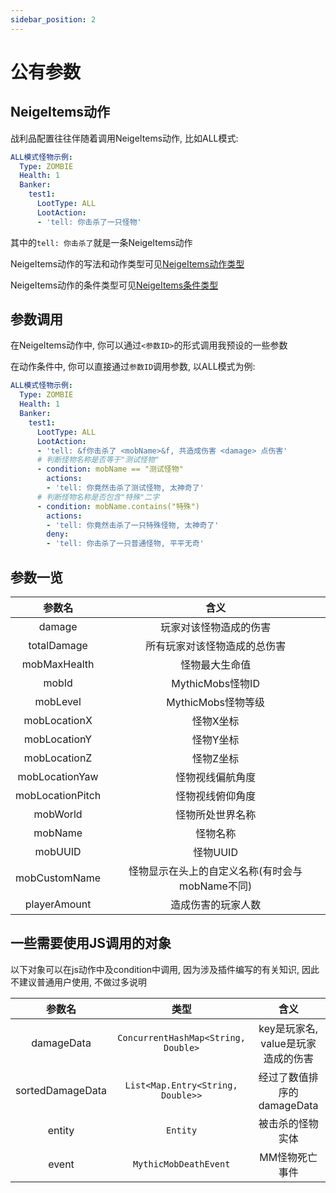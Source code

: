 ```yaml
---
sidebar_position: 2
---
```


# 公有参数

## NeigeItems动作

战利品配置往往伴随着调用NeigeItems动作, 比如ALL模式:

```yaml
ALL模式怪物示例:
  Type: ZOMBIE
  Health: 1
  Banker:
    test1:
      LootType: ALL
      LootAction:
      - 'tell: 你击杀了一只怪物'
```

其中的`tell: 你击杀了`就是一条NeigeItems动作

NeigeItems动作的写法和动作类型可见[NeigeItems动作类型](https://neige7.github.io/NeigeItems-Wiki-Docusaurus/%E7%89%A9%E5%93%81/%E7%89%A9%E5%93%81%E5%8A%A8%E4%BD%9C/%E5%8A%A8%E4%BD%9C%E7%B1%BB%E5%9E%8B)

NeigeItems动作的条件类型可见[NeigeItems条件类型](https://neige7.github.io/NeigeItems-Wiki-Docusaurus/%E7%89%A9%E5%93%81/%E7%89%A9%E5%93%81%E5%8A%A8%E4%BD%9C/%E6%9D%A1%E4%BB%B6%E7%B1%BB%E5%9E%8B)

## 参数调用

在NeigeItems动作中, 你可以通过`<参数ID>`的形式调用我预设的一些参数

在动作条件中, 你可以直接通过`参数ID`调用参数, 以ALL模式为例:

```yaml
ALL模式怪物示例:
  Type: ZOMBIE
  Health: 1
  Banker:
    test1:
      LootType: ALL
      LootAction:
      - 'tell: &f你击杀了 <mobName>&f, 共造成伤害 <damage> 点伤害'
      # 判断怪物名称是否等于"测试怪物"
      - condition: mobName == "测试怪物"
        actions:
        - 'tell: 你竟然击杀了测试怪物, 太神奇了'
      # 判断怪物名称是否包含"特殊"二字
      - condition: mobName.contains("特殊")
        actions:
        - 'tell: 你竟然击杀了一只特殊怪物, 太神奇了'
        deny:
        - 'tell: 你击杀了一只普通怪物, 平平无奇'
```

## 参数一览

| 参数名 | 含义 |
| :----: | :----: |
| damage | 玩家对该怪物造成的伤害 |
| totalDamage | 所有玩家对该怪物造成的总伤害 |
| mobMaxHealth | 怪物最大生命值 |
| mobId | MythicMobs怪物ID |
| mobLevel | MythicMobs怪物等级 |
| mobLocationX | 怪物X坐标 |
| mobLocationY | 怪物Y坐标 |
| mobLocationZ | 怪物Z坐标 |
| mobLocationYaw | 怪物视线偏航角度 |
| mobLocationPitch | 怪物视线俯仰角度 |
| mobWorld | 怪物所处世界名称 |
| mobName | 怪物名称 |
| mobUUID | 怪物UUID |
| mobCustomName | 怪物显示在头上的自定义名称(有时会与mobName不同) |
| playerAmount | 造成伤害的玩家人数 |

## 一些需要使用JS调用的对象

以下对象可以在js动作中及condition中调用, 因为涉及插件编写的有关知识, 因此不建议普通用户使用, 不做过多说明

| 参数名 | 类型 | 含义 |
| :----: | :----: | :----: |
| damageData | `ConcurrentHashMap<String, Double>` | key是玩家名, value是玩家造成的伤害 |
| sortedDamageData | `List<Map.Entry<String, Double>>` | 经过了数值排序的damageData |
| entity | `Entity` | 被击杀的怪物实体 |
| event | `MythicMobDeathEvent` | MM怪物死亡事件 |
